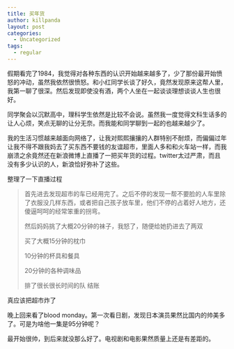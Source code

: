 ```yaml
---
title: 买年货
author: killpanda
layout: post
categories:
  - Uncategorized
tags:
  - regular
---
```

假期看完了1984，我觉得对各种东西的认识开始越来越多了，少了那份最开始愤怒的冲动，虽然我依然很愤怒。和小红同学长谈了好久，竟然发现原来这帮人里，我第一聊了很深。然后发现即使没有酒，两个人坐在一起谈谈理想谈谈人生也很好。

同学聚会以沉默高中，理科学生依然是比较不会说。虽然我一度觉得文科生话多的让人心烦，笑点无聊的让分无奈。而我能和同学聊到一起的也越来越少了。

我的生活习惯越来越面向网络了，让我对熙熙攘攘的人群特别不耐烦，而偏偏过年让我不得不跟我妈去了买东西不要钱的友谊超市，里面人多和和火车站一样，而我崩溃之余竟然还在新浪微博上直播了一把买年货的过程。twitter太过严肃，而且没有多少认识的人，新浪恰好弥补了这些。

整理了一下直播过程

> 首先进去发现超市的车已经用完了。之后不停的发现一帮不要脸的人车里除了衣服没几样东西，或者把自己孩子放车里，他们不停的占着好人地方，还傻逼呵呵的经常笨重的拐弯。
> 
> 然后妈妈挑了大概20分钟的袜子，我怒了，随便给她扔进去了两双
> 
> 买了大概15分钟的枕巾
> 
> 10分钟的杯具和餐具
> 
> 20分钟的各种调味品
> 
> 排了很长很长时间的队 结账
> 
> </blockquote> 
> 
> 真应该把超市炸了
> 
> 晚上回来看了blood monday。第一次看日剧，发现日本演员果然比国内的帅美多了。可是为啥他一集是95分钟呢？
> 
> 最开始很帅，到后来就没那么好了。电视剧和电影果然质量上还是有差距的。
